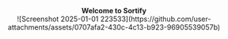 <div align="center">
<b>Welcome to Sortify</b>
</div>
<div align="center">
![Screenshot 2025-01-01 223533](https://github.com/user-attachments/assets/0707afa2-430c-4c13-b923-96905539057b)
</div>
